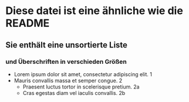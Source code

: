 
# Diese datei ist eine ähnliche wie die README 
## Sie enthält eine unsortierte Liste
### und Überschriften in verschieden Größen
* Lorem ipsum dolor sit amet, consectetur adipiscing elit. 1
* Mauris convallis massa et semper congue. 2
    * Praesent luctus tortor in scelerisque pretium. 2a
    * Cras egestas diam vel iaculis convallis. 2b